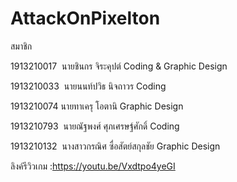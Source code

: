 # AttackOnPixelton

สมาชิก

1913210017  นายชินกร จิระคุปต์ Coding & Graphic Design

1913210033  นายนนท์ปวิธ นิจถาวร Coding

1913210074  นายทาเครุ โอตานิ  Graphic Design

1913210793  นายณัฐพงศ์ ศุภเศรษฐ์ศักดิ์ Coding

1913210132  นางสาวกรณิศ ซื่อสัตย์สกุลชัย Graphic Design

 ลิงค์รีวิวเกม :https://youtu.be/Vxdtpo4yeGI
